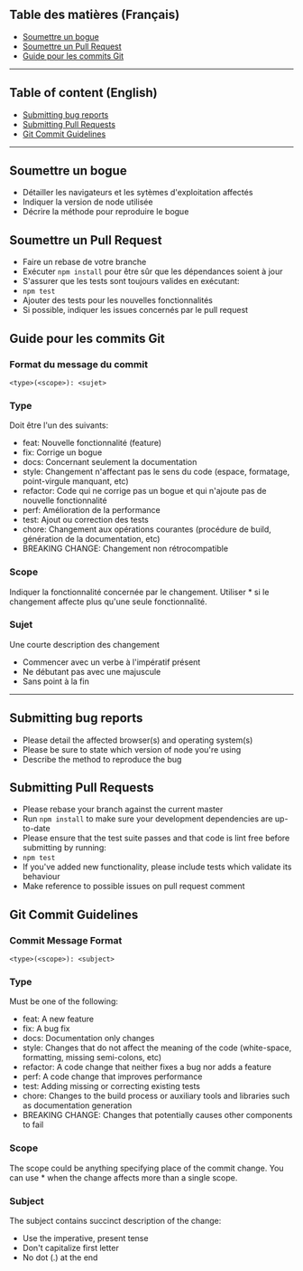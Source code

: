 ## Table des matières (Français)

- [Soumettre un bogue](#soumettre-un-bogue)
- [Soumettre un Pull Request](soumettre-un-pull-request)
- [Guide pour les commits Git](#guide-pour-les-commits-git)

***

## Table of content (English)

- [Submitting bug reports](#submitting-bug-reports)
- [Submitting Pull Requests](#submitting-pull-requests)
- [Git Commit Guidelines](#git-commit-guidelines)

***

## Soumettre un bogue

* Détailler les navigateurs et les sytèmes d'exploitation affectés
* Indiquer la version de node utilisée
* Décrire la méthode pour reproduire le bogue


## Soumettre un Pull Request

* Faire un rebase de votre branche
* Exécuter ```npm install``` pour être sûr que les dépendances soient à jour
* S'assurer que les tests sont toujours valides en exécutant:
 * ```npm test```
* Ajouter des tests pour les nouvelles fonctionnalités
* Si possible, indiquer les issues concernés par le pull request


## Guide pour les commits Git

### Format du message du commit

```
<type>(<scope>): <sujet>
```

### Type

Doit être l'un des suivants:

* feat: Nouvelle fonctionnalité (feature)
* fix: Corrige un bogue
* docs: Concernant seulement la documentation
* style: Changement n'affectant pas le sens du code (espace, formatage, point-virgule manquant, etc)
* refactor: Code qui ne corrige pas un bogue et qui n'ajoute pas de nouvelle fonctionnalité
* perf: Amélioration de la performance
* test: Ajout ou correction des tests
* chore: Changement aux opérations courantes (procédure de build, génération de la documentation, etc)
* BREAKING CHANGE: Changement non rétrocompatible

### Scope

Indiquer la fonctionnalité concernée par le changement.
Utiliser * si le changement affecte plus qu'une seule fonctionnalité.

### Sujet

Une courte description des changement
* Commencer avec un verbe à l'impératif présent
* Ne débutant pas avec une majuscule
* Sans point à la fin


***

## Submitting bug reports

* Please detail the affected browser(s) and operating system(s)
* Please be sure to state which version of node you're using
* Describe the method to reproduce the bug


## Submitting Pull Requests

* Please rebase your branch against the current master
* Run ```npm install``` to make sure your development dependencies are up-to-date
* Please ensure that the test suite passes and that code is lint free before submitting by running:
 * ```npm test```
* If you've added new functionality, please include tests which validate its behaviour
* Make reference to possible issues on pull request comment


## Git Commit Guidelines

### Commit Message Format

```
<type>(<scope>): <subject>
```

### Type

Must be one of the following:

* feat: A new feature
* fix: A bug fix
* docs: Documentation only changes
* style: Changes that do not affect the meaning of the code (white-space, formatting, missing semi-colons, etc)
* refactor: A code change that neither fixes a bug nor adds a feature
* perf: A code change that improves performance
* test: Adding missing or correcting existing tests
* chore: Changes to the build process or auxiliary tools and libraries such as documentation generation
* BREAKING CHANGE: Changes that potentially causes other components to fail

### Scope

The scope could be anything specifying place of the commit change.
You can use * when the change affects more than a single scope.

### Subject

The subject contains succinct description of the change:

* Use the imperative, present tense
* Don't capitalize first letter
* No dot (.) at the end
